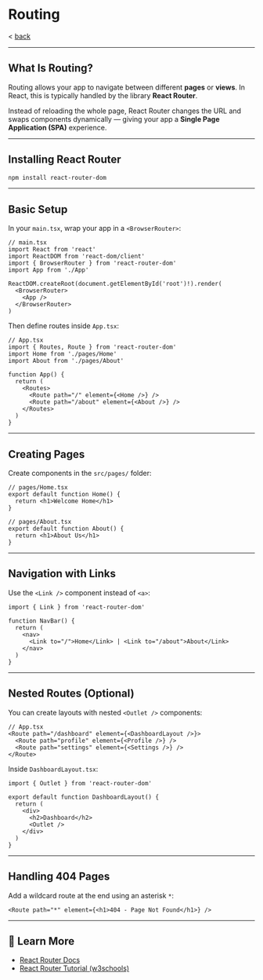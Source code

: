 # Routing
< [back](../README.md)

---

## What Is Routing?

Routing allows your app to navigate between different **pages** or **views**. In React, this is typically handled by the library **React Router**.

Instead of reloading the whole page, React Router changes the URL and swaps components dynamically — giving your app a **Single Page Application (SPA)** experience.

---

## Installing React Router

```bash
npm install react-router-dom
````

---

## Basic Setup

In your `main.tsx`, wrap your app in a `<BrowserRouter>`:

```tsx
// main.tsx
import React from 'react'
import ReactDOM from 'react-dom/client'
import { BrowserRouter } from 'react-router-dom'
import App from './App'

ReactDOM.createRoot(document.getElementById('root')!).render(
  <BrowserRouter>
    <App />
  </BrowserRouter>
)
```

Then define routes inside `App.tsx`:

```tsx
// App.tsx
import { Routes, Route } from 'react-router-dom'
import Home from './pages/Home'
import About from './pages/About'

function App() {
  return (
    <Routes>
      <Route path="/" element={<Home />} />
      <Route path="/about" element={<About />} />
    </Routes>
  )
}
```

---

## Creating Pages

Create components in the `src/pages/` folder:

```tsx
// pages/Home.tsx
export default function Home() {
  return <h1>Welcome Home</h1>
}
```

```tsx
// pages/About.tsx
export default function About() {
  return <h1>About Us</h1>
}
```

---

## Navigation with Links

Use the `<Link />` component instead of `<a>`:

```tsx
import { Link } from 'react-router-dom'

function NavBar() {
  return (
    <nav>
      <Link to="/">Home</Link> | <Link to="/about">About</Link>
    </nav>
  )
}
```

---

## Nested Routes (Optional)

You can create layouts with nested `<Outlet />` components:

```tsx
// App.tsx
<Route path="/dashboard" element={<DashboardLayout />}>
  <Route path="profile" element={<Profile />} />
  <Route path="settings" element={<Settings />} />
</Route>
```

Inside `DashboardLayout.tsx`:

```tsx
import { Outlet } from 'react-router-dom'

export default function DashboardLayout() {
  return (
    <div>
      <h2>Dashboard</h2>
      <Outlet />
    </div>
  )
}
```

---

## Handling 404 Pages

Add a wildcard route at the end using an asterisk `*`:

```tsx
<Route path="*" element={<h1>404 - Page Not Found</h1>} />
```

---

## 🔗 Learn More

* [React Router Docs](https://reactrouter.com/en/main)
* [React Router Tutorial (w3schools)](https://www.w3schools.com/react/react_router.asp)